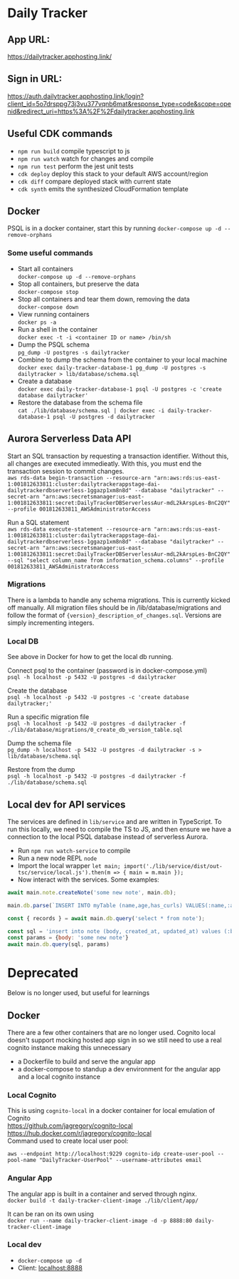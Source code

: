 # Daily Tracker

## App URL:
https://dailytracker.apphosting.link/

## Sign in URL:
https://auth.dailytracker.apphosting.link/login?client_id=5o7drsppg73j3vu377vqnb6mat&response_type=code&scope=openid&redirect_uri=https%3A%2F%2Fdailytracker.apphosting.link

## Useful CDK commands

* `npm run build`   compile typescript to js
* `npm run watch`   watch for changes and compile
* `npm run test`    perform the jest unit tests
* `cdk deploy`      deploy this stack to your default AWS account/region
* `cdk diff`        compare deployed stack with current state
* `cdk synth`       emits the synthesized CloudFormation template

## Docker
PSQL is in a docker container, start this by running `docker-compose up -d --remove-orphans`  

### Some useful commands
- Start all containers  
`docker-compose up -d --remove-orphans`
- Stop all containers, but preserve the data  
`docker-compose stop`  
- Stop all containers and tear them down, removing the data  
`docker-compose down`  
- View running containers  
`docker ps -a`  
- Run a shell in the container  
`docker exec -t -i <container ID or name> /bin/sh`  
- Dump the PSQL schema  
`pg_dump -U postgres -s dailytracker`  
- Combine to dump the schema from the container to your local machine  
`docker exec daily-tracker-database-1 pg_dump -U postgres -s dailytracker > lib/database/schema.sql` 
- Create a database  
`docker exec daily-tracker-database-1 psql -U postgres -c 'create database dailytracker'`   
- Restore the database from the schema file  
`cat ./lib/database/schema.sql | docker exec -i daily-tracker-database-1 psql -U postgres -d dailytracker`  

## Aurora Serverless Data API
Start an SQL transaction by requesting a transaction identifier. Without this, all changes are executed immedieatly. With this, you must end the transaction session to commit changes.  
`aws rds-data begin-transaction --resource-arn "arn:aws:rds:us-east-1:001812633811:cluster:dailytrackerappstage-dai-dailytrackerdbserverless-1ggazp1xm8n8d" --database "dailytracker" --secret-arn "arn:aws:secretsmanager:us-east-1:001812633811:secret:DailyTrackerDBServerlessAur-mdL2kArspLes-BnC2QY" --profile 001812633811_AWSAdministratorAccess`

Run a SQL statement  
`aws rds-data execute-statement --resource-arn "arn:aws:rds:us-east-1:001812633811:cluster:dailytrackerappstage-dai-dailytrackerdbserverless-1ggazp1xm8n8d" --database "dailytracker" --secret-arn "arn:aws:secretsmanager:us-east-1:001812633811:secret:DailyTrackerDBServerlessAur-mdL2kArspLes-BnC2QY" --sql "select column_name from information_schema.columns" --profile 001812633811_AWSAdministratorAccess`

### Migrations
There is a lambda to handle any schema migrations. This is currently kicked off manually. All migration files should be in /lib/database/migrations and follow the format of `{version}_description_of_changes.sql`. Versions are simply incrementing integers.  

### Local DB
See above in Docker for how to get the local db running.  

Connect psql to the container (password is in docker-compose.yml)  
`psql -h localhost -p 5432 -U postgres -d dailytracker`

Create the database  
`psql -h localhost -p 5432 -U postgres -c 'create database dailytracker;'`

Run a specific migration file  
`psql -h localhost -p 5432 -U postgres -d dailytracker -f ./lib/database/migrations/0_create_db_version_table.sql`

Dump the schema file  
`pg_dump -h localhost -p 5432 -U postgres -d dailytracker -s > lib/database/schema.sql`

Restore from the dump  
`psql -h localhost -p 5432 -U postgres -d dailytracker -f ./lib/database/schema.sql`

## Local dev for API services
The services are defined in `lib/service` and are written in TypeScript. To run this locally, we need to compile the TS to JS, and then ensure we have a connection to the local PSQL database instead of serverless Aurora.  
- Run `npm run watch-service` to compile
- Run a new node REPL `node`
- Import the local wrapper `let main; import('./lib/service/dist/out-tsc/service/local.js').then(m => { main = m.main });`
- Now interact with the services. Some examples:  
```js
await main.note.createNote('some new note', main.db);

main.db.parse(`INSERT INTO myTable (name,age,has_curls) VALUES(:name,:age,:curls)`, { name: 'Greg',   age: 18,  curls: false })

const { records } = await main.db.query('select * from note');

const sql = 'insert into note (body, created_at, updated_at) values (:body, current_timestamp, current_timestamp)'
const params = {body: 'some new note'}
await main.db.query(sql, params)
```

# Deprecated
Below is no longer used, but useful for learnings  

## Docker
There are a few other containers that are no longer used. Cognito local doesn't support mocking hosted app sign in so we still need to use a real cognito instance making this unnecessary
* a Dockerfile to build and serve the angular app 
* a docker-compose to standup a dev environment for the angular app and a local cognito instance

### Local Cognito
This is using `cognito-local` in a docker container for local emulation of Cognito  
https://github.com/jagregory/cognito-local  
https://hub.docker.com/r/jagregory/cognito-local  
Command used to create local user pool:
```
aws --endpoint http://localhost:9229 cognito-idp create-user-pool --pool-name "DailyTracker-UserPool" --username-attributes email
```

### Angular App
The angular app is built in a container and served through nginx.  
`docker build -t daily-tracker-client-image ./lib/client/app/`  

It can be ran on its own using  
`docker run --name daily-tracker-client-image -d -p 8888:80 daily-tracker-client-image`  

### Local dev
* `docker-compose up -d`
* Client: [localhost:8888](http://localhost:8888)
